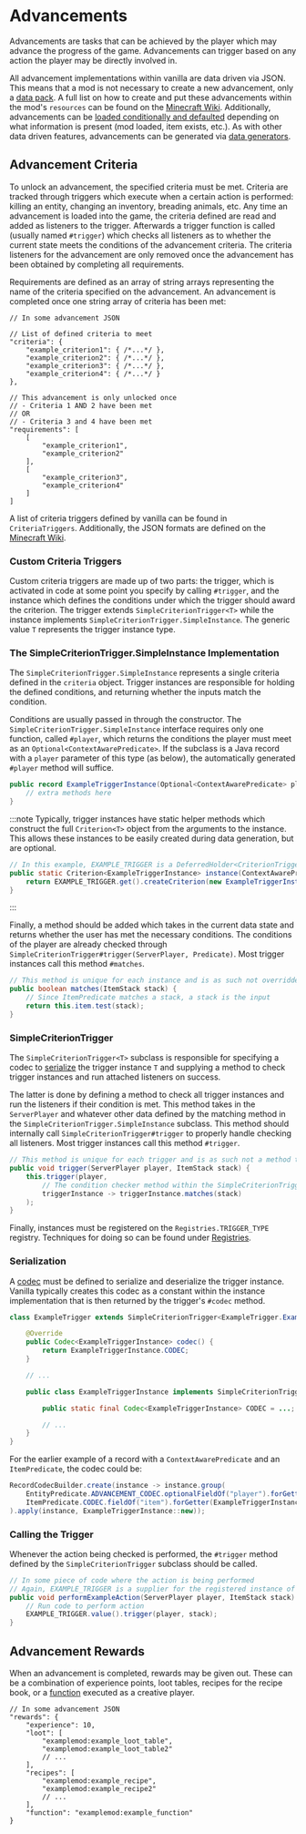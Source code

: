 # Advancements

Advancements are tasks that can be achieved by the player which may advance the progress of the game. Advancements can trigger based on any action the player may be directly involved in.

All advancement implementations within vanilla are data driven via JSON. This means that a mod is not necessary to create a new advancement, only a [data pack][datapack]. A full list on how to create and put these advancements within the mod's `resources` can be found on the [Minecraft Wiki][wiki]. Additionally, advancements can be [loaded conditionally and defaulted][conditional] depending on what information is present (mod loaded, item exists, etc.). As with other data driven features, advancements can be generated via [data generators][datagen].

## Advancement Criteria

To unlock an advancement, the specified criteria must be met. Criteria are tracked through triggers which execute when a certain action is performed: killing an entity, changing an inventory, breading animals, etc. Any time an advancement is loaded into the game, the criteria defined are read and added as listeners to the trigger. Afterwards a trigger function is called (usually named `#trigger`) which checks all listeners as to whether the current state meets the conditions of the advancement criteria. The criteria listeners for the advancement are only removed once the advancement has been obtained by completing all requirements.

Requirements are defined as an array of string arrays representing the name of the criteria specified on the advancement. An advancement is completed once one string array of criteria has been met:

```json5
// In some advancement JSON

// List of defined criteria to meet
"criteria": {
    "example_criterion1": { /*...*/ },
    "example_criterion2": { /*...*/ },
    "example_criterion3": { /*...*/ },
    "example_criterion4": { /*...*/ }
},

// This advancement is only unlocked once
// - Criteria 1 AND 2 have been met
// OR
// - Criteria 3 and 4 have been met
"requirements": [
    [
        "example_criterion1",
        "example_criterion2"
    ],
    [
        "example_criterion3",
        "example_criterion4"
    ]
]
```

A list of criteria triggers defined by vanilla can be found in `CriteriaTriggers`. Additionally, the JSON formats are defined on the [Minecraft Wiki][triggers].

### Custom Criteria Triggers

Custom criteria triggers are made up of two parts: the trigger, which is activated in code at some point you specify by calling `#trigger`, and the instance which defines the conditions under which the trigger should award the criterion. The trigger extends `SimpleCriterionTrigger<T>` while the instance implements `SimpleCriterionTrigger.SimpleInstance`. The generic value `T` represents the trigger instance type.

### The SimpleCriterionTrigger.SimpleInstance Implementation

The `SimpleCriterionTrigger.SimpleInstance` represents a single criteria defined in the `criteria` object. Trigger instances are responsible for holding the defined conditions, and returning whether the inputs match the condition.

Conditions are usually passed in through the constructor. The `SimpleCriterionTrigger.SimpleInstance` interface requires only one function, called `#player`, which returns the conditions the player must meet as an `Optional<ContextAwarePredicate>`. If the subclass is a Java record with a `player` parameter of this type (as below), the automatically generated `#player` method will suffice.

```java
public record ExampleTriggerInstance(Optional<ContextAwarePredicate> player, ItemPredicate item) implements SimpleCriterionTrigger.SimpleInstance {
    // extra methods here
}
```

:::note
Typically, trigger instances have static helper methods which construct the full `Criterion<T>` object from the arguments to the instance. This allows these instances to be easily created during data generation, but are optional.

```java
// In this example, EXAMPLE_TRIGGER is a DeferredHolder<CriterionTrigger<?>, ExampleTrigger>
public static Criterion<ExampleTriggerInstance> instance(ContextAwarePredicate player, ItemPredicate item) {
    return EXAMPLE_TRIGGER.get().createCriterion(new ExampleTriggerInstance(Optional.of(player), item));
}
```
:::

Finally, a method should be added which takes in the current data state and returns whether the user has met the necessary conditions. The conditions of the player are already checked through `SimpleCriterionTrigger#trigger(ServerPlayer, Predicate)`. Most trigger instances call this method `#matches`.

```java
// This method is unique for each instance and is as such not overridden
public boolean matches(ItemStack stack) {
    // Since ItemPredicate matches a stack, a stack is the input
    return this.item.test(stack);
}
```

### SimpleCriterionTrigger

The `SimpleCriterionTrigger<T>` subclass is responsible for specifying a codec to [serialize] the trigger instance `T` and supplying a method to check trigger instances and run attached listeners on success.

The latter is done by defining a method to check all trigger instances and run the listeners if their condition is met. This method takes in the `ServerPlayer` and whatever other data defined by the matching method in the `SimpleCriterionTrigger.SimpleInstance` subclass. This method should internally call `SimpleCriterionTrigger#trigger` to properly handle checking all listeners. Most trigger instances call this method `#trigger`.

```java
// This method is unique for each trigger and is as such not a method to override
public void trigger(ServerPlayer player, ItemStack stack) {
    this.trigger(player,
        // The condition checker method within the SimpleCriterionTrigger.SimpleInstance subclass
        triggerInstance -> triggerInstance.matches(stack)
    );
}
```

Finally, instances must be registered on the `Registries.TRIGGER_TYPE` registry. Techniques for doing so can be found under [Registries][registration].

### Serialization

A [codec] must be defined to serialize and deserialize the trigger instance. Vanilla typically creates this codec as a constant within the instance implementation that is then returned by the trigger's `#codec` method.


```java
class ExampleTrigger extends SimpleCriterionTrigger<ExampleTrigger.ExampleTriggerInstance> {

    @Override
    public Codec<ExampleTriggerInstance> codec() {
        return ExampleTriggerInstance.CODEC;
    }

    // ...

    public class ExampleTriggerInstance implements SimpleCriterionTrigger.SimpleInstance {

        public static final Codec<ExampleTriggerInstance> CODEC = ...;

        // ...
    }
}
```

For the earlier example of a record with a `ContextAwarePredicate` and an `ItemPredicate`, the codec could be:

```java
RecordCodecBuilder.create(instance -> instance.group(
    EntityPredicate.ADVANCEMENT_CODEC.optionalFieldOf("player").forGetter(ExampleTriggerInstance::player),
    ItemPredicate.CODEC.fieldOf("item").forGetter(ExampleTriggerInstance::item)
).apply(instance, ExampleTriggerInstance::new));
```

### Calling the Trigger

Whenever the action being checked is performed, the `#trigger` method defined by the `SimpleCriterionTrigger` subclass should be called.

```java
// In some piece of code where the action is being performed
// Again, EXAMPLE_TRIGGER is a supplier for the registered instance of the custom criteria trigger
public void performExampleAction(ServerPlayer player, ItemStack stack) {
    // Run code to perform action
    EXAMPLE_TRIGGER.value().trigger(player, stack);
}
```

## Advancement Rewards

When an advancement is completed, rewards may be given out. These can be a combination of experience points, loot tables, recipes for the recipe book, or a [function] executed as a creative player.

```json5
// In some advancement JSON
"rewards": {
    "experience": 10,
    "loot": [
        "examplemod:example_loot_table",
        "examplemod:example_loot_table2"
        // ...
    ],
    "recipes": [
        "examplemod:example_recipe",
        "examplemod:example_recipe2"
        // ...
    ],
    "function": "examplemod:example_function"
}
```

[datapack]: https://minecraft.wiki/w/Data_pack
[wiki]: https://minecraft.wiki/w/Advancement/JSON_format
[conditional]: ./conditional.md#implementations
[function]: https://minecraft.wiki/w/Function_(Java_Edition)
[triggers]: https://minecraft.wiki/w/Advancement/JSON_format#List_of_triggers
[datagen]: ../../datagen/advancements.md#advancement-generation
[codec]: ../../datastorage/codecs.md
[registration]: ../../concepts/registries.md#methods-for-registering
[serialize]: #serialization
